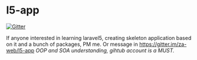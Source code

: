 l5-app
======

[![Gitter](https://badges.gitter.im/Join%20Chat.svg)](https://gitter.im/za-web/l5-app?utm_source=badge&utm_medium=badge&utm_campaign=pr-badge&utm_content=badge)

If anyone interested in learning laravel5, creating skeleton application based on it and a bunch of packages, PM me. Or message in https://gitter.im/za-web/l5-app
*OOP and SOA understanding, gihtub account is a MUST.*
